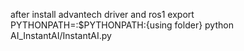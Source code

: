 after install advantech driver and ros1 
export PYTHONPATH=:$PYTHONPATH:{using folder}
python AI_InstantAI/InstantAI.py
